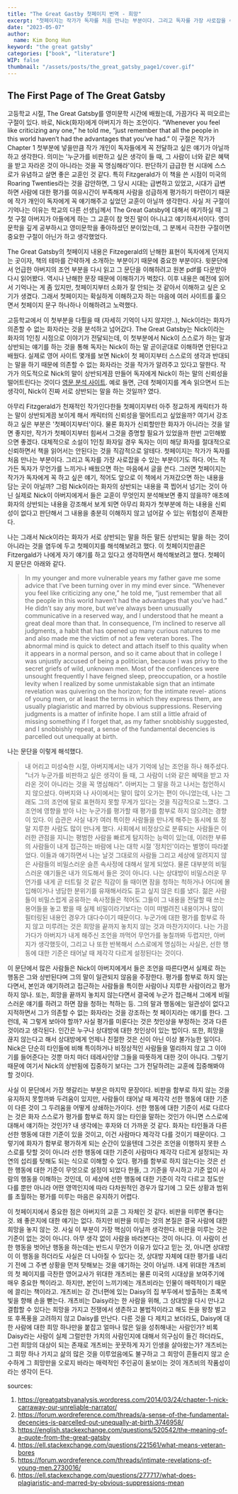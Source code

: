 ```yaml
---
title: "The Great Gastby 첫페이지 번역 - 희망"
excerpt: "첫페이지는 작가가 독자를 처음 만나는 부분이다. 그리고 독자를 가장 사로잡을 수 있는 부분이기도 하다. 어느 작가든 독자가 무언가를 느끼거나 배웠으면 하는 마음에서 글을 쓴다. 그러면 첫페이지는 작가가 독자에게 꼭 하고 싶은 얘기, 적어도 앞으로 이 책에서 가져갔으면 하는 내용을 담는 곳이 아닐까? 그럼 Nick이라는 화자의 상반되는 내용을 콕 찝어서 넘기는 것이 아닌 실제로 Nick이 아버지에게서 들은 교훈이 무엇인지 분석해보면 좋지 않을까? 애초에 화자의 상반되는 내용을 강조해서 보게 되면 아무리 화자가 첫부분에 하는 내용을 신뢰성이 없다고 판단해서 그 내용을 충분히 이해하지 않고 넘어갈 수 있는 위험성이 존재한다."
date: "2023-05-07"
author:
  name: Kim Dong Hun
keyword: "the great gatsby"
categories: ["book", "literature"]
WIP: false
thumbnail: "/assets/posts/the_great_gatsby_page1/cover.gif"
---
```


## The First Page of The Great Gatsby

고등학교 시절, The Great Gatsby를 영미문학 시간에 배웠는데, 가끔가다 꼭 떠오르는 구절이 있다. 바로, Nick(화자)에게 아버지가 하는 조언이다. “Whenever you feel like criticizing any one,” he told me, “just remember that all the people in this world haven’t had the advantages that you’ve had.” 이 구절은 작가가 Chapter 1 첫부분에 넣을만큼 작가 개인이 독자들에게 꼭 전달하고 싶은 얘기가 아닐까 하고 생각한다. 의미는 '누군가를 비판하고 싶은 생각이 들 때, 그 사람이 너와 같은 혜택을 받고 자라온 것이 아니라는 것을 꼭 명심해라'이다. 판단하기 급급한 현 시대에 스스로가 유념하고 살면 좋은 교훈인 것 같다. 특히 Fitzgerald가 이 책을 쓴 시점이 미국의 Roaring Twenties라는 것을 감안하면, 그 당시 시대는 급변하고 있었고, 시대가 급변하면 사람에 대한 평가를 여유시간이 부족해져 사람을 성급하게 평가하기 마련이기 때문에 작가 개인이 독자에게 꼭 얘기해주고 싶었던 교훈이 아닐까 생각한다. 사실 저 구절이 기억나는 이유는 학교의 다른 선생님께서 The Great Gatsby에 대해서 얘기하실 때 그 첫 구절 아버지가 아들에게 하는 그 교훈이 참 멋진 말이 아니냐고 얘기하셔서이다. 영미문학을 깊게 공부하시고 영미문학을 좋아하셨던 분이었는데, 그 분께서 극찬한 구절이면 중요한 구절이 아닌가 하고 생각했었다.

The Great Gatsby의 첫페이지 내용은 Fitzegerald의 난해한 표현이 독자에게 던져지는 곳이자, 책의 테마를 간략하게 소개하는 부분이기 때문에 중요한 부분이다. 윗문단에서 언급한 아버지의 조언 부분을 다시 읽고 그 문단을 이해하려고 원본 pdf를 다운받아 다시 읽어봤다. 역시나 난해한 문장 때문에 이해하기가 벅찼다. 이후 내용은 예전에 읽어서 기억나는 게 좀 있지만, 첫페이지부터 소화가 잘 안되는 것 같아서 이해하고 싶은 오기가 생겼다. 그래서 첫페이지는 확실하게 이해하고자 하는 마음에 여러 사이트를 훑으면서 첫페이지 문구 하나하나 이해하려고 노력했다.

고등학교에서 이 첫부분을 다뤘을 때 (자세히 기억이 나지 않지만..), Nick이라는 화자가 의존할 수 없는 화자라는 것을 분석하고 넘어갔다. The Great Gatsby는 Nick이라는 화자의 1인칭 시점으로 이야기가 전달되는데, 이 첫부분에서 Nick이 스스로가 하는 말과 상반되는 얘기를 하는 것을 통해 독자는 Nick이 하는 말 곧이곧대로 이해하면 안된다고 배웠다. 실제로 영어 사이트 몇개를 보면 Nick이 첫 페이지부터 스스로의 생각과 반대되는 말을 하기 때문에 의존할 수 없는 화자라는 것을 작가가 알려주고 있다고 말한다. 작가가 의도적으로 Nick의 말이 상반되게끔 만들어 독자에게 Nick이 하는 말의 신뢰성을 떨어트린다는 것이다 [영문 분석 사이트](https://greatgatsbyanalysis.wordpress.com/2014/03/24/chapter-1-nick-carraway-our-unreliable-narrator/). 예로 들면, 근데 첫페이지를 계속 읽으면서 드는 생각이, Nick이 진짜 서로 상반되는 말을 하는 것일까? 였다.

아무리 Fitzgerald가 천재적인 작가인다한들 첫페이지부터 아주 정교하게 캐릭터가 하는 말이 상반되게끔 보이게 해서 캐릭터의 신뢰성을 떨어트리고 싶었을까? 여기서 강조하고 싶은 부분은 '첫페이지부터'이다. 물론 화자가 신뢰할만한 화자가 아니라는 것을 알면 좋지만, 작가가 첫페이지부터 힘써서 그것을 증명할 필요가 있었을까 한번 고민해봤으면 좋겠다. 대체적으로 소설이 1인칭 화자일 경우 독자는 이미 해당 화자를 절대적으로 신뢰하면서 책을 읽어서는 안된다는 것을 직감적으로 알테다. 첫페이지는 작가가 독자를 처음 만나는 부분이다. 그리고 독자를 가장 사로잡을 수 있는 부분이기도 하다. 어느 작가든 독자가 무언가를 느끼거나 배웠으면 하는 마음에서 글을 쓴다. 그러면 첫페이지는 작가가 독자에게 꼭 하고 싶은 얘기, 적어도 앞으로 이 책에서 가져갔으면 하는 내용을 담는 곳이 아닐까? 그럼 Nick이라는 화자의 상반되는 내용을 콕 찝어서 넘기는 것이 아닌 실제로 Nick이 아버지에게서 들은 교훈이 무엇인지 분석해보면 좋지 않을까? 애초에 화자의 상반되는 내용을 강조해서 보게 되면 아무리 화자가 첫부분에 하는 내용을 신뢰성이 없다고 판단해서 그 내용을 충분히 이해하지 않고 넘어갈 수 있는 위험성이 존재한다.

나는 그래서 Nick이라는 화자가 서로 상반되는 말을 하든 말든 상반되는 말을 하는 것이 아니라는 것을 염두에 두고 첫페이지를 해석해보려고 했다. 이 첫페이지만큼은 Fitzergald가 나에게 자기 얘기를 하고 있다고 생각하면서 해석해보려고 했다. 첫페이지 문단은 아래와 같다.

> In my younger and more vulnerable years my father gave me some advice that I’ve been turning over in my mind ever since.
> “Whenever you feel like criticizing any one,” he told me, “just remember that all the people in this world haven’t had the advantages that you’ve had.”
> He didn’t say any more, but we’ve always been unusually communicative in a reserved way, and I understood that he meant a great deal more than that. In consequence, I’m inclined to reserve all judgments, a habit that has opened up many curious natures to me and also made me the victim of not a few veteran bores. The abnormal mind is quick to detect and attach itself to this quality when it appears in a normal person, and so it came about that in college I was unjustly accused of being a politician, because I was privy to the secret griefs of wild, unknown men. Most of the confidences were unsought frequently I have feigned sleep, preoccupation, or a hostile levity when I realized by some unmistakable sign that an intimate revelation was quivering on the horizon; for the intimate revel- ations of young men, or at least the terms in which they express them, are usually plagiaristic and marred by obvious suppressions. Reserving judgments is a matter of infinite hope. I am still a little afraid of missing something if I forget that, as my father snobbishly suggested, and I snobbishly repeat, a sense of the fundamental decencies is parcelled out unequally at birth.

나는 문단을 이렇게 해석했다.

> 내 어리고 미성숙한 시절, 아버지께서는 내가 기억에 남는 조언을 하나 해주셨다. "너가 누군가를 비판하고 싶은 생각이 들 때, 그 사람이 너와 같은 혜택을 받고 자라온 것이 아니라는 것을 꼭 명심해라". 아버지는 그 말을 하고 나서는 첨언하시지 않으셨다. 아버지와 나 사이에서는 말이 많이 오가는 편이 아니었는데, 나는 그래도 그의 조언에 말로 표현하지 못할 무게가 있다는 것을 직감적으로 느꼈다. 그 조언에 영향을 받아 나는 누군가를 평가할 때 평가를 함부로 하지 않으려는 경향이 있다. 이 습관은 사실 내가 여러 특이한 사람들을 만나게 해주는 동시에 또 정말 지루한 사람도 많이 만나게 했다. 사회에서 비정상으로 분류되는 사람들은 이러한 관점을 지니는 평범한 사람을 빠르게 탐지하는 능력이 있는데, 이러한 부류의 사람들이 내게 접근하는 바람에 나는 대학 시절 '정치인'이라는 별명이 따라붙었다. 이들과 얘기하면서 나는 날것 그대로의 사람들 그리고 세상에 알려지지 않은 사람들의 비밀스러운 슬픈 속사정에 대해서 알게 되었다. 물론 대부분의 비밀스러운 얘기들은 내가 의도해서 들은 것이 아니다. 나는 상대방이 비밀스러운 무언가를 내게 곧 터트릴 것 같은 직감이 들 때이면 잠을 청하는 척하거나 어디에 몰입해이거나 냉담한 분위기를 유재해서라도 듣고 싶지 않은 티를 냈다. 젊은 사람들이 비밀스럽게 공유하는 속사정들은 적어도 그들이 그 내용을 전달할 때 쓰는 용어들을 놓고 봤을 때 실제 비밀이라기보다는 이미 떠벌려진 내용이거나 많이 필터링된 내용인 경우가 대다수이기 때문이다. 누군가에 대한 평가를 함부로 하지 않고 미루려는 것은 희망을 끝까지 놓치지 않는 것과 마찬가지이다. 나는 가끔 가다가 아버지가 내게 해주신 조언을 까먹어 무언가를 놓칠까봐 두렵지만, 아버지가 생각했듯이, 그리고 나 또한 반복해서 스스로에게 명심하는 사실은, 선한 행동에 대한 기준은 태어날 때 제각각 다르게 설정된다는 것이다.

이 문단에서 많은 사람들은 Nick이 아버지에게서 들은 조언을 따른다면서 실제로 하는 행동은 그와 상반된다며 그의 말이 일관되지 않음을 주장한다. 평가를 함부로 하지 않는다면서, 본인과 얘기하려고 접근하는 사람들을 특이한 사람이나 지루한 사람이라고 평가하지 않나. 또는, 희망을 끝까지 놓치지 않는다면서 결국에 누군가 접근해서 그에게 비밀스러운 얘기를 하려고 하면 잠을 청하는 척하는 등. 그의 말과 행동에는 일관성이 없다고 지적하면서 그가 의존할 수 없는 화자라는 것을 강조하는 첫 페이지라는 얘기를 한다. 그런데, 꼭 그렇게 보아야 할까? 사실 평가를 미룬다는 것은 첫인상을 부정하는 것과 다른 것이라고 생각된다. 인간은 누구나 상대방에 대한 첫인상이 있는 법이다. 또한, 희망을 끊지 않는다고 해서 상대방에게 언제나 친절한 것은 신이 아닌 이상 불가능한 일이다. Nick은 단순히 타인들에 비해 특이하거나 비정상적인 사람들을 멀리하지 않고 그 이야기를 들어준다는 것뿐 마치 마더 테레사인양 그들을 따뜻하게 대한 것이 아니다. 그렇기 때문에 여기서 Nick의 상반됨에 집중하기 보다는 그가 전달하려는 교훈에 집중해봐야 할 것이다.

사실 이 문단에서 가장 헷갈리는 부분은 마지막 문장이다. 비판을 함부로 하지 않는 것을 유지하지 못할까봐 두려움이 있지만, 사람들이 태어날 때 제각각 선한 행동에 대한 기준이 다른 것이 그 두려움을 어떻게 상쇄하는가이다. 선한 행동에 대한 기준이 서로 다르다는 것은 화자 스스로가 평가를 함부로 하지 않는 타인을 말하는 것인가 아니면 스스로에 대해서 얘기하는 것인가? 내 생각에는 후자와 더 가까운 것 같다. 화자는 타인들과 다른 선한 행동에 대한 기준이 있을 것이고, 이건 사람마다 제각각 다를 것이기 때문이다. 그렇기에 화자가 함부로 평가하게 되는 순간이 있을텐데 그것은 조언을 이행하지 못한 스스로를 탓할 것이 아니라 선한 행동에 대한 기준이 사람마다 제각각 다르게 설정되는 자연의 섭리를 탓해도 되는 식으로 이해할 수 있다. 평가를 함부로 하지 않는다는 것은 선한 행동에 대한 기준이 무엇으로 설정이 되었다 한들, 그 기준을 무시하고 기준 없이 사람의 행동을 이해하는 것인데, 이 세상에 선한 행동에 대한 기준이 각각 다르고 정도만 다를 뿐만 아니라 어떤 영역인지에 따라 다차원적인 경우가 많기에 그 모든 상황과 범위를 초월하는 평가를 미루는 마음은 유지하기 어렵다.

이 첫페이지에서 중요한 점은 아버지의 교훈 그 자체인 것 같다. 비판을 미루면 좋다는 것. 왜 좋은지에 대한 얘기는 없다. 하지만 비판을 미루는 것의 본질은 결국 사람에 대한 희망을 놓지 않는 것. 사실 이 부분이 가장 핵심이 아닐까 생각한다. 비판을 미루는 것은 기준이 없는 것이 아니다. 아무 생각 없이 사람을 바라본다는 것이 아니다. 이 사람이 선한 행동을 벗어난 행동을 하는데는 반드시 무언가 이유가 있다고 믿는 것, 아니면 상대방이 이 행동을 하더라도 사실은 더 나아질 수 있다는 것, 상대방 자체에 대한 평가를 내리기 전에 그 주변 상황을 먼저 탓해보는 것을 얘기하는 것이 아닐까. 내게 위대한 개츠비의 첫 페이지를 극찬한 영어교사가 위대한 개츠비는 물론 미국의 시대상을 보여주기에 매우 중요한 책이라고. 하지만, 본인이 느끼기에는 개츠비라는 인물이 매력적이기 때문에 끌리는 책이라고. 개츠비는 강 건너편에 있는 Daisy의 집 부두에서 방출하는 초록색 빛을 향해 손을 뻗는다. 개츠비는 Daisy라는 한 사람을 위해, 그 상대방을 다시 만나고 결합할 수 있다는 희망을 가지고 전쟁에서 생존하고 불법적이라고 해도 돈을 왕창 벌고 또 후폭풍을 고려하지 않고 Daisy를 만난다. 다른 것을 다 제치고 보더라도, Daisy에 대한 사람에 대한 희망 하나만을 붙잡고 얼마나 많은 일을 성취해내는 사람인가? 비록 Daisy라는 사람이 실제 그럴만한 가치의 사람인지에 대해서 의구심이 들긴 하더라도, 그런 희망의 대상이 되는 존재로 개츠비는 꿋꿋하게 자기 인생을 살아왔는가? 개츠비는 그 희망 하나 가지고 삶의 많은 것을 이루었음에도 불구하고 그 희망이 흔들리지 않고 순수하게 그 희망만을 오로지 바라는 매력적인 주인공이 돋보이는 것이 개츠비의 작품성이라는 생각이 든다.

sources:

1. https://greatgatsbyanalysis.wordpress.com/2014/03/24/chapter-1-nick-carraway-our-unreliable-narrator/
2. https://forum.wordreference.com/threads/a-sense-of-the-fundamental-decencies-is-parcelled-out-unequally-at-birth.3746958/
3. https://english.stackexchange.com/questions/520542/the-meaning-of-a-quote-from-the-great-gatsby
4. https://ell.stackexchange.com/questions/221561/what-means-veteran-bores
5. https://forum.wordreference.com/threads/intimate-revelations-of-young-men.2730016/
6. https://ell.stackexchange.com/questions/277717/what-does-plagiaristic-and-marred-by-obvious-suppressions-mean
